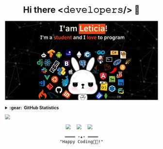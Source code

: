 <div align="center">
  <h1> Hi there <𝚍𝚎𝚟𝚎𝚕𝚘𝚙𝚎𝚛𝚜/> 👋 </h1>
</div>

<p align="center">
  <img src="Assets/background.png" justify-content="center" width="850px">
</p>

<details>
  <summary><b>:gear: &nbsp;GitHub Statistics</b></summary>
  <br/>
  
  ---
  <p align = "center">
    <img src = "https://github-readme-stats.vercel.app/api?username=leticiacb1&show_icons=true&theme=bear" width = 400>
    <img src = "https://github-readme-streak-stats.herokuapp.com?user=leticiacb1&theme=dark&hide_border=true" width = 400>
  </p>
  
  <!-- Activity Widget 
  <img alt="GitHub Stats"
          src="https://github-readme-stats.vercel.app/api?username=leticiacb1&show_icons=true"/>
  <br>
  
  <img alt="Top Languages"
       src="https://github-readme-stats.vercel.app/api/top-langs/?username=leticiacb1&layout=compact"/> 
  -->
</details>
  

![](https://komarev.com/ghpvc/?username=leticiacb1&style=for-the-badge)

<p align="center"> 
  <a href="mailto:leticiacoelho110@gmail.com?subject=Olá%20Bruno%20Tacca"><img src="https://img.shields.io/badge/gmail-%23D14836.svg?&style=for-the-badge&logo=gmail&logoColor=white" /></a>&nbsp;&nbsp;&nbsp;&nbsp;
  <a href="https://www.instagram.com/leticiacoelhobarbosa/"><img src="https://img.shields.io/badge/instagram-%23dc2743.svg?&style=for-the-badge&logo=instagram&logoColor=white" /></a>&nbsp;&nbsp;&nbsp;&nbsp;
  <a href="https://www.linkedin.com/in/leticia-co%C3%AAlho-844056212/"><img src="https://img.shields.io/badge/linkedin-%230077B5.svg?&style=for-the-badge&logo=linkedin&logoColor=white" /></a>&nbsp;&nbsp;&nbsp;&nbsp;
</p>

<!-- Footer -->
<samp>
    <p align="center">
        ════ ⋆★⋆ ════
        <br>
        "Happy Coding👨‍💻!"
    </p>
</samp>

<!--
**leticiacb1/leticiacb1** is a ✨ _special_ ✨ repository because its `README.md` (this file) appears on your GitHub profile.

Here are some ideas to get you started:

- 🔭 I’m currently working on ...
- 🌱 I’m currently learning ...
- 👯 I’m looking to collaborate on ...
- 🤔 I’m looking for help with ...
- 💬 Ask me about ...
- 📫 How to reach me: ...
- 😄 Pronouns: ...
- ⚡ Fun fact: ...
-->
